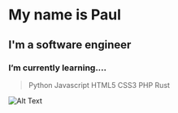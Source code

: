 # My name is Paul
## I'm a software engineer
### I’m currently learning....
> Python
> Javascript
> HTML5
> CSS3
> PHP
> Rust

![Alt Text](https://github.com/username/repository/main/image/butthead1.gif)

